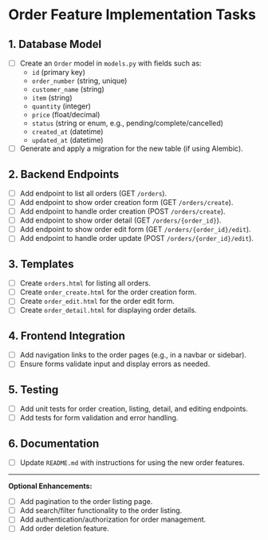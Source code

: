 # Order Feature Implementation Tasks

## 1. Database Model
- [ ] Create an `Order` model in `models.py` with fields such as:
    - `id` (primary key)
    - `order_number` (string, unique)
    - `customer_name` (string)
    - `item` (string)
    - `quantity` (integer)
    - `price` (float/decimal)
    - `status` (string or enum, e.g., pending/complete/cancelled)
    - `created_at` (datetime)
    - `updated_at` (datetime)
- [ ] Generate and apply a migration for the new table (if using Alembic).

## 2. Backend Endpoints
- [ ] Add endpoint to list all orders (GET `/orders`).
- [ ] Add endpoint to show order creation form (GET `/orders/create`).
- [ ] Add endpoint to handle order creation (POST `/orders/create`).
- [ ] Add endpoint to show order detail (GET `/orders/{order_id}`).
- [ ] Add endpoint to show order edit form (GET `/orders/{order_id}/edit`).
- [ ] Add endpoint to handle order update (POST `/orders/{order_id}/edit`).

## 3. Templates
- [ ] Create `orders.html` for listing all orders.
- [ ] Create `order_create.html` for the order creation form.
- [ ] Create `order_edit.html` for the order edit form.
- [ ] Create `order_detail.html` for displaying order details.

## 4. Frontend Integration
- [ ] Add navigation links to the order pages (e.g., in a navbar or sidebar).
- [ ] Ensure forms validate input and display errors as needed.

## 5. Testing
- [ ] Add unit tests for order creation, listing, detail, and editing endpoints.
- [ ] Add tests for form validation and error handling.

## 6. Documentation
- [ ] Update `README.md` with instructions for using the new order features.

---

**Optional Enhancements:**
- [ ] Add pagination to the order listing page.
- [ ] Add search/filter functionality to the order listing.
- [ ] Add authentication/authorization for order management.
- [ ] Add order deletion feature. 